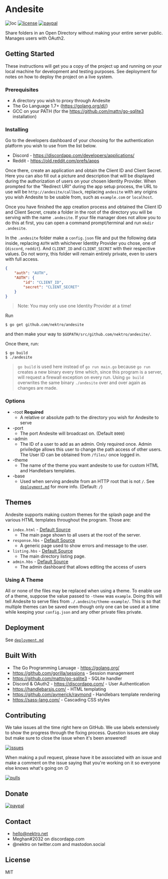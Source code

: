 # Andesite
![loc](https://tokei.rs/b1/github/nektro/andesite)
[![license](https://img.shields.io/github/license/nektro/andesite.svg)](https://github.com/nektro/andesite/blob/master/LICENSE)
[![paypal](https://img.shields.io/badge/donate-paypal-blue.svg?logo=paypal)](https://www.paypal.me/nektro)

Share folders in an Open Directory without making your entire server public. Manages users with OAuth2.

## Getting Started
These instructions will get you a copy of the project up and running on your local machine for development and testing purposes. See deployment for notes on how to deploy the project on a live system.

### Prerequisites
- A directory you wish to proxy through Andesite
- The Go Language 1.7+ (https://golang.org/dl/)
- GCC on your PATH (for the https://github.com/mattn/go-sqlite3 installation)

### Installing
Go to the developers dashboard of your choosing for the authentication platform you wish to use from the list below.

- Discord - https://discordapp.com/developers/applications/
- Reddit - https://old.reddit.com/prefs/apps

Once there, create an application and obtain the Client ID and Client Secret. Here you can also fill out a picture and description that will be displayed during the authorization of users on your chosen Identity Provider. When prompted for the "Redirect URI" during the app setup process, the URL to use will be `http://andesite/callback`, replacing `andesite` with any origins you wish Andesite to be usable from, such as `example.com` or `localhost`.

Once you have finished the app creation process and obtained the Client ID and Client Secret, create a folder in the root of the directory you will be serving with the name `.andesite`. If your file manager does not allow you to do this at first, you can open a command prompt/terminal and run `mkdir .andesite`.

In the `.andesite` folder make a `config.json` file and put the following data inside, replacing `AUTH` with whichever Identity Provider you chose, one of (`discord`, `reddit`). And `CLIENT_ID` and `CLIENT_SECRET` with their respective values. Do not worry, this folder will remain entirely private, even to users with full access.

```json
{
    "auth": "AUTH",
    "AUTH": {
        "id": "CLIENT_ID",
        "secret": "CLIENT_SECRET"
    }
}
```

> Note: You may only use one Identity Provider at a time!

Run
```
$ go get github.com/nektro/andesite
```
and then make your way to `$GOPATH/src/github.com/nektro/andesite/`.

Once there, run:
```
$ go build
$ ./andesite
```

> `go build` is used here instead of `go run main.go` because `go run` creates a new binary every time which, since this program is a server, will request a firewall exception on every run. Using `go build` overwrites the same binary `./andesite` over and over again as changes are made.

### Options
- -root **Required**
    - A relative or absolute path to the directory you wish for Andesite to serve
- -port
    - The port Andesite will broadcast on. (Default `8000`)
- -admin
    - The ID of a user to add as an admin. Only required once. Admin priviledge allows this user to change the path access of other users. The User ID can be obtained from `/files/` once logged in.
- -theme
    - The name of the theme you want andesite to use for custom HTML and Handlebars templates.
- -base
    - Used when serving andesite from an HTTP root that is not `/`. See [`deployment.md`](docs/deployment.md) for more info. (Default: `/`)

## Themes
Andesite supports making custom themes for the splash page and the various HTML templates throughout the program. Those are:
- `index.html` - [Default Source](./www/index.html)
    - The main page shown to all users at the root of the server.
- `response.hbs` - [Default Source](./www/response.hbs)
    - A generic page used to show errors and message to the user.
- `listing.hbs` - [Default Source](./www/listing.hbs)
    - The main directory listing page.
- `admin.hbs` - [Default Source](./www/admin.hbs)
    - The admin dashboard that allows editing the access of users

### Using A Theme
All or none of the files may be replaced when using a theme. To enable use of a theme, suppose the value passed to `-theme` was `example`. Doing this will tell Andesite to serve files from `./.andesite/theme-example/`. This is so that multiple themes can be saved even though only one can be used at a time while keeping your `config.json` and any other private files private.

## Deployment
See [`deployment.md`](docs/deployment.md)

## Built With
- The Go Programming Lanuage - https://golang.org/
- https://github.com/gorilla/sessions - Session management
- https://github.com/mattn/go-sqlite3 - SQLite handler
- Discord & OAuth2 - https://discordapp.com/ - User Authentication
- https://handlebarsjs.com/ - HTML templating
- https://github.com/aymerick/raymond - Handlebars template rendering
- https://sass-lang.com/ - Cascading CSS styles

## Contributing
We take issues all the time right here on GitHub. We use labels extensively to show the progress through the fixing process. Question issues are okay but make sure to close the issue when it's been answered!

[![issues](https://img.shields.io/github/issues/nektro/andesite.svg)](https://github.com/nektro/andesite/issues)

When making a pull request, please have it be associated with an issue and make a comment on the issue saying that you're working on it so everyone else knows what's going on :D

[![pulls](https://img.shields.io/github/issues-pr/nektro/andesite.svg)](https://github.com/nektro/andesite/pulls)

## Donate
[![paypal](https://img.shields.io/badge/donate-paypal-blue.svg?logo=paypal)](https://www.paypal.me/nektro)

## Contact
- hello@nektro.net
- Meghan#2032 on discordapp.com
- @nektro on twitter.com and mastodon.social

## License
MIT
